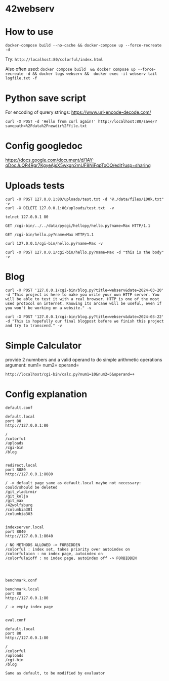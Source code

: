 # 42webserv

# How to use

`docker-compose build --no-cache && docker-compose up --force-recreate -d`

Try: `http://localhost:80/colorful/index.html`

Also often used: `docker compose build  && docker compose up --force-recreate -d && docker logs webserv &&  docker exec -it webserv tail logfile.txt -f`

# Python save script

For encoding of qurery strings:
https://www.url-encode-decode.com/

```
curl -X POST -d 'Hello from curl again!' http://localhost:80/save/?savepath=%2Fdata%2Fnewdir%2Ffile.txt
```

# Config googledoc
https://docs.google.com/document/d/1AY-qDocJuQR4Rgr7KgyeAjsX5wkgn2mUF8NiFqpTxOQ/edit?usp=sharing

# Uploads tests

```
curl -X POST 127.0.0.1:80/uploads/test.txt -d "@./data/files/100k.txt" -v
curl -X DELETE 127.0.0.1:80/uploads/test.txt  -v  
```

```
telnet 127.0.0.1 80

GET /cgi-bin/../../data/pycgi/hellopy/hello.py?name=Max HTTP/1.1

GET /cgi-bin/hello.py?name=Max HTTP/1.1

curl 127.0.0.1/cgi-bin/hello.py?name=Max -v

curl -X POST 127.0.0.1/cgi-bin/hello.py?name=Max -d "this is the body" -v
```

# Blog

```
curl -X POST '127.0.0.1/cgi-bin/blog.py?title=webserv&date=2024-03-20' -d "This project is here to make you write your own HTTP server. You will be able to test it with a real browser. HTTP is one of the most used protocol on internet. Knowing its arcane will be useful, even if you won't be working on a website." -v

curl -X POST '127.0.0.1/cgi-bin/blog.py?title=webserv&date=2024-03-22' -d "This is hopefully our final blogpost before we finish this project and try to transcend." -v
```

# Simple Calculator

provide 2 numnbers and a valid operand to do simple arithmetic operations
argument:
num1=
num2=
operand= 

```
http://localhost/cgi-bin/calc.py?num1=10&num2=5&operand=+
```



# Config explanation
```
default.conf

default.local
port 80
http://127.0.0.1:80

/
/colorful
/uploads
/cgi-bin
/blog


redirect.local
port 8080
http://127.0.0.1:8080

/ -> default page same as default.local maybe not necessary: could/should be deleted
/git_vladirmir
/git_kolja
/git_max
/42wolfsburg
/columbia301
/columbia303


indexserver.local
port 8040
http://127.0.0.1:8040

/ NO METHODS ALLOWED -> FORBIDDEN
/colorful : index set, takes priority over autoindex on
/colorfulaion : no index page, autoindex on
/colorfulaioff : no index page, autoindex off -> FORBIDDEN




benchmark.conf

benchmark.local
port 80
http://127.0.0.1:80

/ -> empty index page


eval.conf

default.local
port 80
http://127.0.0.1:80

/
/colorful
/uploads
/cgi-bin
/blog

Same as default, to be modified by evaluator
```